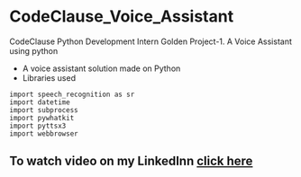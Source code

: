 # CodeClause_Voice_Assistant
CodeClause Python Development Intern Golden Project-1. A Voice Assistant using python
- A voice assistant solution made on Python 
- Libraries used 
```
import speech_recognition as sr 
import datetime
import subprocess
import pywhatkit
import pyttsx3
import webbrowser
```

## To watch video on my LinkedInn [click here]()
